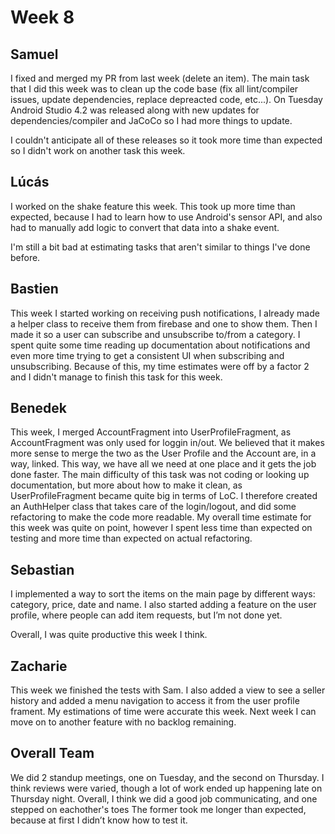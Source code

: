 # Week 8

## Samuel

I fixed and merged my PR from last week (delete an item).
The main task that I did this week was to clean up the code base (fix all lint/compiler issues, update dependencies, replace depreacted code, etc...).
On Tuesday Android Studio 4.2 was released along with new updates for dependencies/compiler and JaCoCo so I had more things to update.

I couldn't anticipate all of these releases so it took more time than expected so I didn't work on another task this week.

## Lúcás

I worked on the shake feature this week. This took up more time than expected,
because I had to learn how to use Android's sensor API, and also had to manually add
logic to convert that data into a shake event.

I'm still a bit bad at estimating tasks that aren't similar to things I've done before.

## Bastien

This week I started working on receiving push notifications, I already made a helper class to receive them from firebase and one to show them. Then I made it so a user can subscribe and unsubscribe to/from a category.
I spent quite some time reading up documentation about notifications and even more time trying to get a consistent UI when subscribing and unsubscribing.
Because of this, my time estimates were off by a factor 2 and I didn't manage to finish this task for this week.

## Benedek
This week, I merged AccountFragment into UserProfileFragment, as AccountFragment was only used for loggin in/out. We believed that it makes more sense to merge the two as the User Profile and the Account are, in a way, linked. This way, we have all we need at one place and it gets the job done faster. The main difficulty of this task was not coding or looking up documentation, but more about how to make it clean, as UserProfileFragment became quite big in terms of LoC. I therefore created an AuthHelper class that takes care of the login/logout, and did some refactoring to make the code more readable. My overall time estimate for this week was quite on point, however I spent less time than expected on testing and more time than expected on actual refactoring.

## Sebastian
I implemented a way to sort the items on the main page by different ways: category, price, date and name. I also started adding a feature on the user profile, where people can add item requests, but I’m not done yet.

Overall, I was quite productive this week I think.


## Zacharie

This week we finished the tests with Sam. I also added a view to see a seller history and added a menu navigation to access it from the user profile frament.
My estimations of time were accurate this week.
Next week I can move on to another feature with no backlog remaining.


## Overall Team
We did 2 standup meetings, one on Tuesday, and the second on Thursday. I think reviews were varied, though a lot of work ended up happening late on Thursday night. Overall, I think we did a good job communicating, and one stepped on eachother's toes
The former took me longer than expected, because at first I didn’t know how to test it.
